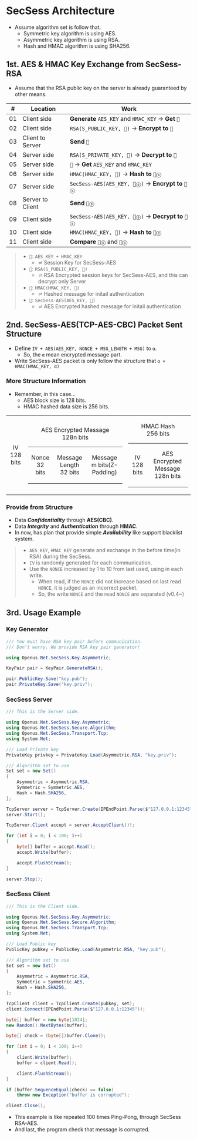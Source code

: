 ﻿# SecSess Architecture

- Assume algorithm set is follow that.
  - Symmetric key algorithm is using AES.
  - Asymmetric key algorithm is using RSA.
  - Hash and HMAC algorithm is using SHA256.

## 1st. AES & HMAC Key Exchange from SecSess-RSA

- Assume that the RSA public key on the server is already guaranteed by other means.

|#|Location|Work|
|-|--------|----|
|01|Client side|**Generate** `AES_KEY` and `HMAC_KEY` → **Get** `🔑`|
|02|Client side|`RSA(S_PUBLIC_KEY, 🔑)` → **Encrypt to** `🔐`|
|03|Client to Server|**Send** `🔐`|
|04|Server side|`RSA(S_PRIVATE_KEY, 🔐)` → **Decrypt to** `🔑`|
|05|Server side|`🔑` → **Get** `AES_KEY` and `HMAC_KEY`|
|06|Server side|`HMAC(HMAC_KEY, 🔑)` → **Hash to** `📜ⓢ`|
|07|Server side|`SecSess-AES(AES_KEY, 📜ⓢ)` → **Encrypt to** `🔏ⓢ`|
|08|Server to Client|**Send** `🔏ⓢ`|
|09|Client side|`SecSess-AES(AES_KEY, 🔏ⓢ)` → **Decrypt to** `📜ⓢ`|
|10|Client side|`HMAC(HMAC_KEY, 🔑)` → **Hash to** `📜ⓒ`|
|11|Client side|**Compare** `📜ⓢ` and `📜ⓒ`|

> - `🔑`: `AES_KEY + HMAC_KEY`
>   - ≓ Session Key for SecSess-AES
> - `🔐`: `RSA(S_PUBLIC_KEY, 🔑)`
>   - ≓ RSA Encrypted session keys for SecSess-AES, and this can decrypt only Server
> - `📜`: `HMAC(HMAC_KEY, 🔑)`
>   - ≓ Hashed message for initail authentication
> - `🔏`: `SecSess-AES(AES_KEY, 📜)`
>   - ≓ AES Encrypted hashed message for initail authentication

## 2nd. SecSess-AES(TCP-AES-CBC) Packet Sent Structure

- Define `IV + AES(AES_KEY, NONCE + MSG_LENGTH + MSG)` to `α`. 
  - So, the `α` mean encrypted message part.
- Write SecSess-AES packet is only follow the structure that `α + HMAC(HMAC_KEY, α)`

### More Structure Information

- Remember, in this case...
  - AES block size is 128 bits.
  - HMAC hashed data size is 256 bits.

<table>
    <tr>
        <td>
            <p align="center">IV<br>128 bits</p>
        </td>
        <td>
            <p align="center">AES Encrypted Message<br>128n bits</p>
            <table>
                <tr align="center">
                    <td>
                        <p align="center">Nonce<br>32 bits</p>
                    </td>
                    <td>
                        <p align="center">Message Length<br>32 bits</p>
                    </td>
                    <td>
                        <p align="center">Message<br>m bits(Z-Padding)</p>
                    </td>
                </tr>
            </table>
        </td>
        <td>
            <p align="center">HMAC Hash<br>256 bits</p>
            <table>
                <tr>
                    <td>
                        <p align="center">IV<br>128 bits</p>
                    </td>
                    <td>
                        <p align="center">AES Encrypted Message<br>128n bits</p>
                    </td>
                </tr>
            </table>
        </td>
    </tr>
</table>

### Provide from Structure

- Data ***Confidentiality*** through **AES(CBC)**.
- Data ***Integrity*** and ***Authentication*** through **HMAC**.
- In now, has plan that provide simple ***Availability*** like support blacklist system.

> - `AES_KEY`, `HMAC_KEY` generate and exchange in the before time(in RSA) during the SecSess.
> - `IV` is randomly generated for each communication.
> - Use the `NONCE` increased by 1 to 10 from last used, using in each write.
>   - When read, if the `NONCE` did not increase based on last read `NONCE`, it is judged as an incorrect packet.
>   - So, the write `NONCE` and the read `NONCE` are separated (v0.4~)

## 3rd. Usage Example

### Key Generator

```cs
/// You must have RSA key pair before communication.
/// Don't worry. We provide RSA key pair generator!

using Openus.Net.SecSess.Key.Asymmetric;

KeyPair pair = KeyPair.GenerateRSA();

pair.PublicKey.Save("key.pub");
pair.PrivateKey.Save("key.priv");

```

### SecSess Server

```cs
/// This is the Server side.

using Openus.Net.SecSess.Key.Asymmetric;
using Openus.Net.SecSess.Secure.Algorithm;
using Openus.Net.SecSess.Transport.Tcp;
using System.Net;

/// Load Private key
PrivateKey privkey = PrivateKey.Load(Asymmetric.RSA, "key.priv");

/// Algorithm set to use
Set set = new Set()
{
    Asymmetric = Asymmetric.RSA,
    Symmetric = Symmetric.AES,
    Hash = Hash.SHA256,
};

TcpServer server = TcpServer.Create(IPEndPoint.Parse($"127.0.0.1:12345"), privkey, set);
server.Start();

TcpServer.Client accept = server.AcceptClient()!;

for (int i = 0; i < 100; i++)
{
    byte[] buffer = accept.Read();
    accept.Write(buffer);

    accept.FlushStream();
}

server.Stop();
```

### SecSess Client

```cs
/// This is the Client side.

using Openus.Net.SecSess.Key.Asymmetric;
using Openus.Net.SecSess.Secure.Algorithm;
using Openus.Net.SecSess.Transport.Tcp;
using System.Net;

/// Load Public key
PublicKey pubkey = PublicKey.Load(Asymmetric.RSA, "key.pub");

/// Algorithm set to use
Set set = new Set()
{
    Asymmetric = Asymmetric.RSA,
    Symmetric = Symmetric.AES,
    Hash = Hash.SHA256,
};

TcpClient client = TcpClient.Create(pubkey, set);
client.Connect(IPEndPoint.Parse($"127.0.0.1:12345"));

byte[] buffer = new byte[1024];
new Random().NextBytes(buffer);

byte[] check = (byte[])buffer.Clone();

for (int i = 0; i < 100; i++)
{
    client.Write(buffer);
    buffer = client.Read();

    client.FlushStream();
}

if (buffer.SequenceEqual(check) == false)
    throw new Exception("buffer is corrupted");

client.Close();
```

- This example is like repeated 100 times Ping-Pong, through SecSess RSA-AES.
- And last, the program check that message is corrupted.
